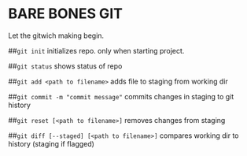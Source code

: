 # BARE BONES GIT

Let the gitwich making begin.

##`git init`
initializes repo. only when starting project.

##`git status`
shows status of repo

##`git add <path to filename>`
adds file to staging from working dir

##`git commit -m "commit message"`
commits changes in staging to git history

##`git reset [<path to filename>]`
removes changes from staging

##`git diff [--staged] [<path to filename>]`
compares working dir to history (staging if flagged)

